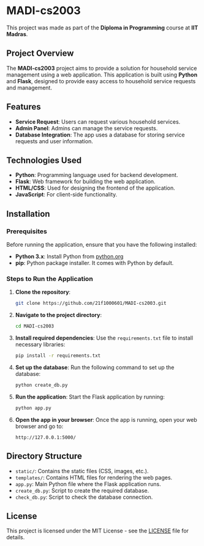 # MADI-cs2003

This project was made as part of the **Diploma in Programming** course at **IIT Madras**.

## Project Overview
The **MADI-cs2003** project aims to provide a solution for household service management using a web application. This application is built using **Python** and **Flask**, designed to provide easy access to household service requests and management.

## Features
- **Service Request**: Users can request various household services.
- **Admin Panel**: Admins can manage the service requests.
- **Database Integration**: The app uses a database for storing service requests and user information.

## Technologies Used
- **Python**: Programming language used for backend development.
- **Flask**: Web framework for building the web application.
- **HTML/CSS**: Used for designing the frontend of the application.
- **JavaScript**: For client-side functionality.

## Installation

### Prerequisites
Before running the application, ensure that you have the following installed:
- **Python 3.x**: Install Python from [python.org](https://www.python.org/downloads/)
- **pip**: Python package installer. It comes with Python by default.

### Steps to Run the Application

1. **Clone the repository**:
   ```bash
   git clone https://github.com/21f1000601/MADI-cs2003.git
   ```

2. **Navigate to the project directory**:
   ```bash
   cd MADI-cs2003
   ```

3. **Install required dependencies**:
   Use the `requirements.txt` file to install necessary libraries:
   ```bash
   pip install -r requirements.txt
   ```

4. **Set up the database**:
   Run the following command to set up the database:
   ```bash
   python create_db.py
   ```

5. **Run the application**:
   Start the Flask application by running:
   ```bash
   python app.py
   ```

6. **Open the app in your browser**:
   Once the app is running, open your web browser and go to:
   ```
   http://127.0.0.1:5000/
   ```

## Directory Structure
- `static/`: Contains the static files (CSS, images, etc.).
- `templates/`: Contains HTML files for rendering the web pages.
- `app.py`: Main Python file where the Flask application runs.
- `create_db.py`: Script to create the required database.
- `check_db.py`: Script to check the database connection.

## License
This project is licensed under the MIT License - see the [LICENSE](LICENSE) file for details.

